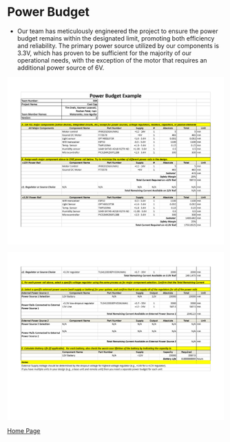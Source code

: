 # Power Budget

- Our team has meticulously engineered the project to ensure the power budget remains within the designated limit, promoting both efficiency and reliability. The primary power source utilized by our components is 3.3V, which has proven to be sufficient for the majority of our operational needs, with the exception of the motor that requires an additional power source of 6V.

![Image](Images/power-budget-1.png)

![Image](Images/power-budget-2.png)

[Home Page](index.md)
